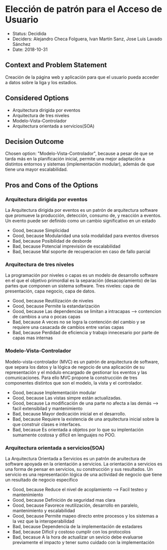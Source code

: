 # Elección de patrón para el Acceso de Usuario

* Status: Decidida 
* Deciders: Alejandro Checa Folguera, Ivan Martín Sanz, Jose Luis Lavado Sánchez
* Date: 2018-10-31 


## Context and Problem Statement

Creación de la página web y aplicación para que el usuario pueda acceder a datos sobre la liga y los estadios.



## Considered Options

* Arquitectura dirigida por eventos
* Arquitectura de tres niveles
* Modelo-Vista-Controlador
* Arquitectura orientada a servicios(SOA)


## Decision Outcome

Chosen option: "Modelo-Vista-Controlador", because a pesar de que se tarda más en la planificación inicial, permite una mejor adaptación a distintos entornos y sistemas (implementación modular), además de que tiene una mayor escalabilidad. 


## Pros and Cons of the Options

### Arquitectura dirigida por eventos

La Arquitectura dirigida por eventos es un patrón de arquitectura software que promueve la producción, detección, consumo de, y reacción a eventos. Un evento puede ser definido como un cambio significativo en un estado

* Good, because Simplicidad
* Good, because Modularidad una sola modalidad para eventos diversos
* Bad, because Posibilidad de desborde
* Bad, because Potencial imprevisión de escalabilidad
* Bad, because Mal soporte de recuperacion en caso de fallo parcial

### Arquitectura de tres niveles

La programación por niveles o capas es un modelo de desarrollo software en el que el objetivo primordial es la separación (desacoplamiento) de las partes que componen un sistema software. Tres niveles: capa de presentación, capa negocio, capa de datos.

* Good, because Reutilización de niveles
* Good, because Permite la estandarización
* Good, because Las dependencias se limitan a intracapas --> contencion de cambios a una o pocas capas
* Bad, because A veces no se logra la contención del cambio y se requiere una casacada de cambios entre varias capas
* Bad, because Perdidad de eficiencia y trabajo innecesario por parte de capas mas internas

### Modelo-Vista-Controlador

Modelo-vista-controlador (MVC) es un patrón de arquitectura de software, que separa los datos y la lógica de negocio de una aplicación de su representación y el módulo encargado de gestionar los eventos y las comunicaciones. Para ello MVC propone la construcción de tres componentes distintos que son el modelo, la vista y el controlador.

* Good, because Implementación modular 
* Good, because Las vistas simpre están actualizadas.
* Good, because La modificación de una parte no afecta a las demás --> facil extensibilad y mantenimiento
* Bad, because Mayor dedicación inicial en el desarrollo.
* Bad, because Requiere la existencia de una arquitectura inicial sobre la que construir clases e interfaces.
* Bad, becasue Es orientada a objetos por lo que su implentación sumamente costosa y díficil en lenguajes no POO. 

### Arquitectura orientada a servicios(SOA)

La Arquitectura Orientada a Servicios es un patrón de aruitectura de software apoyada en la orientación a servicios. La orientación a servicios es una forma de pensar en servicios, su construcción y sus resultados. Un servicio es una representación lógica de una actividad de negocio que tiene un resultado de negocio específico

* Good, because Reduce el nivel de acoplamiento --> Facil testeo y mantenimiento 
* Good, because Definición de seguridad mas clara
* Good, because Favorece reutilización, desarrollo en paralelo, mantenimiento y escalabilidad
* Good, because Permite mapeo directo entre procesos y los sistemas a la vez que la interoperabilidad 
* Bad, because Dependencia de la implementación de estadares
* Bad, because Dificil y costoso cumplir con los protocolos
* Bad, becasue A la hora de actualizar un sevicio debe evaluarse previamente el impacto y tener sumo cuidado con la implementación


